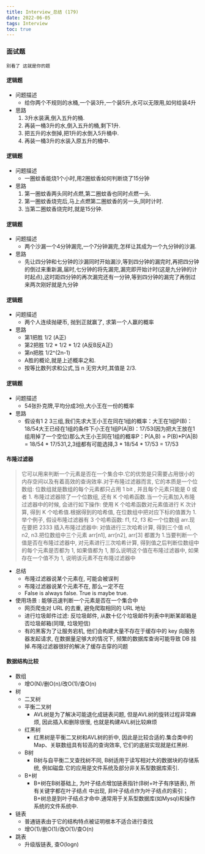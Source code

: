 ```yaml
---
title: Interview_总结 (179)
date: 2022-06-05
tags: Interview
toc: true
---
```


### 面试题
    别看了 这就是你的题

<!-- more -->

#### 逻辑题
- 问题描述
    * 给你两个不规则的水桶,一个装3升,一个装5升,水可以无限用,如何给装4升
- 思路
    1. 3升水装满,倒入五升的桶.
    2. 再装一桶3升的水,倒入五升的桶,剩下1升.
    3. 把五升的水倒掉,把1升的水倒入5升桶中.
    4. 再装一桶3升的水装入原五升的桶中.

#### 逻辑题
- 问题描述
    * 一圈蚊香能烧1个小时,用2圈蚊香如何判断烧了15分钟
- 思路
    1. 第一圈蚊香两头同时点燃,第二圈蚊香也同时点燃一头.
    2. 第一圈蚊香烧完后,马上点燃第二圈蚊香的另一头,同时计时.
    3. 当第二圈蚊香烧完时,就是15分钟.

#### 逻辑题
- 问题描述
    * 两个沙漏一个4分钟漏完,一个7分钟漏完,怎样让其成为一个九分钟的沙漏.
- 思路
    * 先让四分钟和七分钟的沙漏同时开始漏沙,等到四分钟的漏完时,再把四分钟的倒过来重新漏,届时,七分钟的将先漏完,漏完即开始计时(这是九分钟的计时起点),这时距四分钟的再次漏完还有一分钟,等到四分钟的漏完了再倒过来两次刚好就是九分钟

#### 逻辑题
- 问题描述
    * 两个人连续抛硬币, 抛到正就赢了, 求第一个人赢的概率
- 思路
    * 第1把胜 1/2 (A正)
    * 第2把胜 1/2 * 1/2 * 1/2 (A反B反A正)
    * 第n把胜 1/2^(2n-1)
    * A胜的概论,就是上述概率之和.
    * 按等比数列求和公式,当 n 无穷大时,其值是 2/3.

#### 逻辑题
- 问题描述
    * 54张扑克牌,平均分成3份,大小王在一份的概率
- 思路
    * 假设有1 2 3三组,我们先求大王小王在同在1组的概率：大王在1组P(B)：18/54大王已经在1组的条件下小王在1组P(A|B)：17/53(因为把大王放在1组用掉了一个空位)那么大王小王同在1组的概率P：P(A,B) = P(B)*P(A|B) = 18/54 * 17/531,2,3组都有可能选择,3 * 18/54 * 17/53 = 17/53

#### 布隆过滤器
> 它可以用来判断一个元素是否在一个集合中.它的优势是只需要占用很小的内存空间以及有着高效的查询效率.对于布隆过滤器而言, 它的本质是一个位数组: 位数组就是数组的每个元素都只占用 1 bit , 并且每个元素只能是 0 或者 1.
布隆过滤器除了一个位数组, 还有 K 个哈希函数.当一个元素加入布隆过滤器中的时候, 会进行如下操作: 使用  K 个哈希函数对元素值进行 K 次计算, 得到 K 个哈希值.根据得到的哈希值, 在位数组中把对应下标的值置为 1.举个例子, 假设布隆过滤器有 3 个哈希函数: f1, f2, f3 和一个位数组 arr.现在要把 2333 插入布隆过滤器中: 对值进行三次哈希计算, 得到三个值 n1, n2, n3.把位数组中三个元素 arr[n1], arr[n2], arr[3] 都置为 1.当要判断一个值是否在布隆过滤器中, 对元素进行三次哈希计算, 得到值之后判断位数组中的每个元素是否都为 1, 如果值都为 1, 那么说明这个值在布隆过滤器中, 如果存在一个值不为 1, 说明该元素不在布隆过滤器中
- 总结
    * 布隆过滤器说某个元素在, 可能会被误判
    * 布隆过滤器说某个元素不在, 那么一定不在
    * False is always false. True is maybe true.
- 使用场景 : 能够迅速判断一个元素是否在一个集合中
    * 网页爬虫对 URL 的去重, 避免爬取相同的 URL 地址
    * 进行垃圾邮件过滤: 反垃圾邮件, 从数十亿个垃圾邮件列表中判断某邮箱是否垃圾邮箱(同理, 垃圾短信)
    * 有的黑客为了让服务宕机, 他们会构建大量不存在于缓存中的 key 向服务器发起请求, 在数据量足够大的情况下, 频繁的数据库查询可能导致 DB 挂掉.布隆过滤器很好的解决了缓存击穿的问题

#### 数据结构比较
- 数组
    * 增O(N)/删O(n)/改O(1)/查O(n)
- 树
    * 二叉树
    * 平衡二叉树
        * AVL树是为了解决可能退化成链表问题, 但是AVL树的旋转过程非常麻烦, 因此插入和删除很慢, 也就是构建AVL树比较麻烦
    * 红黑树
        * 红黑树是平衡二叉树和AVL树的折中, 因此是比较合适的.集合类中的Map、关联数组具有较高的查询效率, 它们的底层实现就是红黑树.
    * B树
        * B树与自平衡二叉查找树不同, B树适用于读写相对大的数据块的存储系统, 例如磁盘.它的应用是文件系统及部分非关系型数据库索引.
    * B+树
        * B+树在B树基础上, 为叶子结点增加链表指针(B树+叶子有序链表), 所有关键字都在叶子结点 中出现, 非叶子结点作为叶子结点的索引；B+树总是到叶子结点才命中.通常用于关系型数据库(如Mysql)和操作系统的文件系统中.
- 链表
    * 普通链表由于它的结构特点被证明根本不适合进行查找
    * 增O(1)/删O(1)/改O(1)/查O(n)
- 跳表
    * 升级版链表, 查O(logn)


